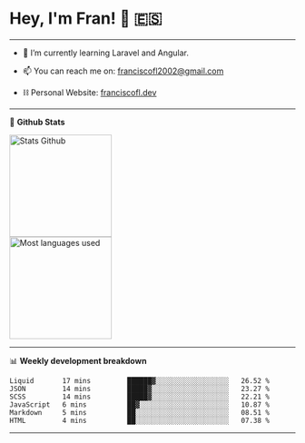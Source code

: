 # Hey, I'm Fran! 👋 :es:

-------

- 🌱 I’m currently learning Laravel and Angular.

- 📫 You can reach me on: franciscofl2002@gmail.com

- ⛓  Personal Website: [franciscofl.dev](https://www.franciscofl.dev/)

-------

📝 **Github Stats**


<div align="left">
  <img height="180em" src="https://github-readme-stats.vercel.app/api?username=franciscofl12&count_private=true&show_icons=true&theme=dracula&bg_color=-45deg,282A36,3D3344" alt="Stats Github"/>
  <br>
  <img height="180em" src="https://github-readme-stats.vercel.app/api/top-langs/?username=franciscofl12&count_private&theme=dracula&bg_color=-45deg,282A36,3D3344&layout=compact&langs_count=6" alt="Most languages used"/>
</div>

-------

📊 **Weekly development breakdown**


<!--START_SECTION:waka-->

```text
Liquid       17 mins         ██████▓░░░░░░░░░░░░░░░░░░   26.52 %
JSON         14 mins         █████▓░░░░░░░░░░░░░░░░░░░   23.27 %
SCSS         14 mins         █████▓░░░░░░░░░░░░░░░░░░░   22.21 %
JavaScript   6 mins          ██▓░░░░░░░░░░░░░░░░░░░░░░   10.87 %
Markdown     5 mins          ██░░░░░░░░░░░░░░░░░░░░░░░   08.51 %
HTML         4 mins          ██░░░░░░░░░░░░░░░░░░░░░░░   07.38 %
```

<!--END_SECTION:waka-->

-------

